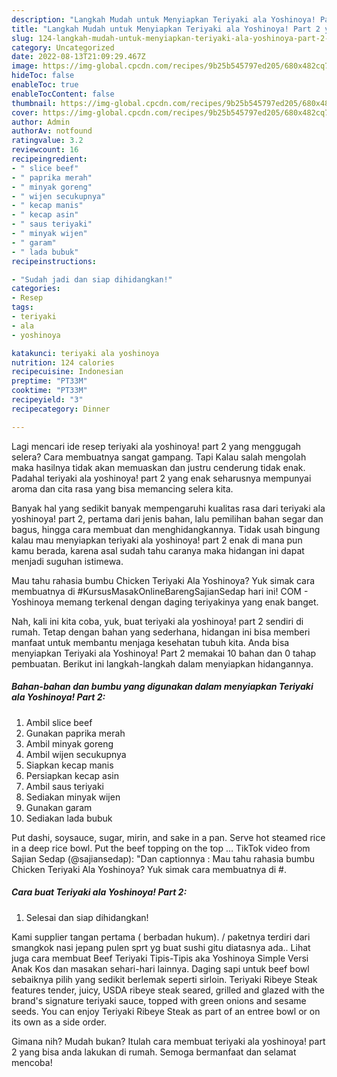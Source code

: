 ```yaml
---
description: "Langkah Mudah untuk Menyiapkan Teriyaki ala Yoshinoya! Part 2 yang Lezat Sekali"
title: "Langkah Mudah untuk Menyiapkan Teriyaki ala Yoshinoya! Part 2 yang Lezat Sekali"
slug: 124-langkah-mudah-untuk-menyiapkan-teriyaki-ala-yoshinoya-part-2-yang-lezat-sekali
category: Uncategorized
date: 2022-08-13T21:09:29.467Z
image: https://img-global.cpcdn.com/recipes/9b25b545797ed205/680x482cq70/teriyaki-ala-yoshinoya-part-2-foto-resep-utama.jpg
hideToc: false
enableToc: true
enableTocContent: false
thumbnail: https://img-global.cpcdn.com/recipes/9b25b545797ed205/680x482cq70/teriyaki-ala-yoshinoya-part-2-foto-resep-utama.jpg
cover: https://img-global.cpcdn.com/recipes/9b25b545797ed205/680x482cq70/teriyaki-ala-yoshinoya-part-2-foto-resep-utama.jpg
author: Admin
authorAv: notfound
ratingvalue: 3.2
reviewcount: 16
recipeingredient:
- " slice beef"
- " paprika merah"
- " minyak goreng"
- " wijen secukupnya"
- " kecap manis"
- " kecap asin"
- " saus teriyaki"
- " minyak wijen"
- " garam"
- " lada bubuk"
recipeinstructions:

- "Sudah jadi dan siap dihidangkan!"
categories:
- Resep
tags:
- teriyaki
- ala
- yoshinoya

katakunci: teriyaki ala yoshinoya 
nutrition: 124 calories
recipecuisine: Indonesian
preptime: "PT33M"
cooktime: "PT33M"
recipeyield: "3"
recipecategory: Dinner

---
```



Lagi mencari ide resep teriyaki ala yoshinoya! part 2 yang menggugah selera? Cara membuatnya sangat gampang. Tapi Kalau salah mengolah maka hasilnya tidak akan memuaskan dan justru cenderung tidak enak. Padahal teriyaki ala yoshinoya! part 2 yang enak seharusnya mempunyai aroma dan cita rasa yang bisa memancing selera kita.


Banyak hal yang sedikit banyak mempengaruhi kualitas rasa dari teriyaki ala yoshinoya! part 2, pertama dari jenis bahan, lalu pemilihan bahan segar dan bagus, hingga cara membuat dan menghidangkannya. Tidak usah bingung kalau mau menyiapkan teriyaki ala yoshinoya! part 2 enak di mana pun kamu berada, karena asal sudah tahu caranya maka hidangan ini dapat menjadi suguhan istimewa.

Mau tahu rahasia bumbu Chicken Teriyaki Ala Yoshinoya? Yuk simak cara membuatnya di #KursusMasakOnlineBarengSajianSedap hari ini! COM - Yoshinoya memang terkenal dengan daging teriyakinya yang enak banget.


Nah, kali ini kita coba, yuk, buat teriyaki ala yoshinoya! part 2 sendiri di rumah. Tetap dengan bahan yang sederhana, hidangan ini bisa memberi manfaat untuk membantu menjaga kesehatan tubuh kita. Anda bisa menyiapkan Teriyaki ala Yoshinoya! Part 2 memakai 10 bahan dan 0 tahap pembuatan. Berikut ini langkah-langkah dalam menyiapkan hidangannya.

<!--inarticleads1-->

##### Bahan-bahan dan bumbu yang digunakan dalam menyiapkan Teriyaki ala Yoshinoya! Part 2:

1. Ambil  slice beef
1. Gunakan  paprika merah
1. Ambil  minyak goreng
1. Ambil  wijen secukupnya
1. Siapkan  kecap manis
1. Persiapkan  kecap asin
1. Ambil  saus teriyaki
1. Sediakan  minyak wijen
1. Gunakan  garam
1. Sediakan  lada bubuk


Put dashi, soysauce, sugar, mirin, and sake in a pan. Serve hot steamed rice in a deep rice bowl. Put the beef topping on the top … TikTok video from Sajian Sedap (@sajiansedap): &#34;Dan captionnya : Mau tahu rahasia bumbu Chicken Teriyaki Ala Yoshinoya? Yuk simak cara membuatnya di #. 

<!--inarticleads2-->

##### Cara buat Teriyaki ala Yoshinoya! Part 2:


1. Selesai dan siap dihidangkan!

Kami supplier tangan pertama ( berbadan hukum). / paketnya terdiri dari smangkok nasi jepang pulen sprt yg buat sushi gitu diatasnya ada.. Lihat juga cara membuat Beef Teriyaki Tipis-Tipis aka Yoshinoya Simple Versi Anak Kos dan masakan sehari-hari lainnya. Daging sapi untuk beef bowl sebaiknya pilih yang sedikit berlemak seperti sirloin. Teriyaki Ribeye Steak features tender, juicy, USDA ribeye steak seared, grilled and glazed with the brand&#39;s signature teriyaki sauce, topped with green onions and sesame seeds. You can enjoy Teriyaki Ribeye Steak as part of an entree bowl or on its own as a side order. 

Gimana nih? Mudah bukan? Itulah cara membuat teriyaki ala yoshinoya! part 2 yang bisa anda lakukan di rumah. Semoga bermanfaat dan selamat mencoba!
